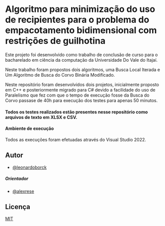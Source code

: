 
# Algoritmo para minimização do uso de recipientes para o problema do empacotamento bidimensional com restrições de guilhotina

Este projeto foi desenvolvido como trabalho de conclusão de curso para o bacharelado em ciência da computação da Universidade Do Vale do Itajaí.

Neste trabalho foram propostos dois algoritmos, uma Busca Local Iterada e Um Algoritmo de Busca do Corvo Binária Modificado.

Neste repositório foram desenvolvidos dois projetos, inicialmente proposto em C++ e posteriormente migrado para C# devido a facilidade do uso de Paralelismo que fez com que o tempo de execução fosse da Busca do Corvo passase de 40h para execução dos testes para apenas 50 minutos.

#### Todos os testes realizados estão presentes nesse repositório como arquivos de texto em XLSX e CSV.

#### Ambiente de execução
Todos as execuções foram efetuadas através do Visual Studio 2022.






## Autor

- [@leonardoborck](https://www.github.com/leonardoborck)

##### Orientador
- [@alexrese](https://github.com/alexrese)


## Licença

[MIT](https://choosealicense.com/licenses/mit/)

